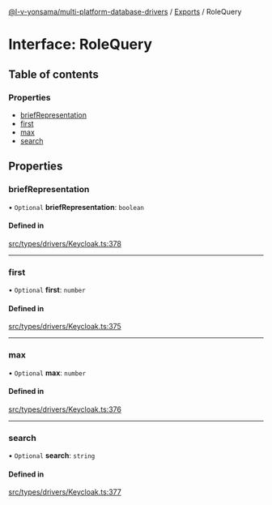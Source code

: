 [@l-v-yonsama/multi-platform-database-drivers](../README.md) / [Exports](../modules.md) / RoleQuery

# Interface: RoleQuery

## Table of contents

### Properties

- [briefRepresentation](RoleQuery.md#briefrepresentation)
- [first](RoleQuery.md#first)
- [max](RoleQuery.md#max)
- [search](RoleQuery.md#search)

## Properties

### briefRepresentation

• `Optional` **briefRepresentation**: `boolean`

#### Defined in

[src/types/drivers/Keycloak.ts:378](https://github.com/l-v-yonsama/db-drivers/blob/e613a47e72cb936225e751b06bcc92070f93e362/src/types/drivers/Keycloak.ts#L378)

___

### first

• `Optional` **first**: `number`

#### Defined in

[src/types/drivers/Keycloak.ts:375](https://github.com/l-v-yonsama/db-drivers/blob/e613a47e72cb936225e751b06bcc92070f93e362/src/types/drivers/Keycloak.ts#L375)

___

### max

• `Optional` **max**: `number`

#### Defined in

[src/types/drivers/Keycloak.ts:376](https://github.com/l-v-yonsama/db-drivers/blob/e613a47e72cb936225e751b06bcc92070f93e362/src/types/drivers/Keycloak.ts#L376)

___

### search

• `Optional` **search**: `string`

#### Defined in

[src/types/drivers/Keycloak.ts:377](https://github.com/l-v-yonsama/db-drivers/blob/e613a47e72cb936225e751b06bcc92070f93e362/src/types/drivers/Keycloak.ts#L377)
